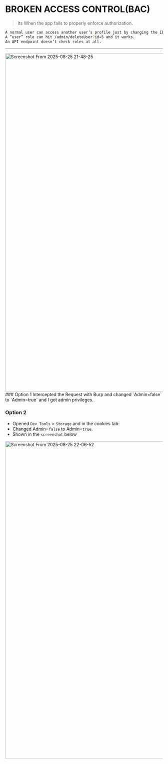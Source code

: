 # BROKEN ACCESS CONTROL(BAC)

> Its When the app fails to properly enforce authorization.
```bash
A normal user can access another user’s profile just by changing the ID.
A “user” role can hit /admin/deleteUser?id=5 and it works.
An API endpoint doesn’t check roles at all.
```
------

<img width="1920" height="1080" alt="Screenshot From 2025-08-25 21-48-25" src="https://github.com/user-attachments/assets/5720f0ed-dd81-40c9-a54a-d7507c421e25" />
### Option 1 
Intercepted the Request with Burp and changed `Admin=false` to `Admin=true` and I got admin privileges.

### Option 2
- Opened `Dev Tools` > `Storage` and in the cookies tab:
- Changed Admin=`false` to Admin=`true`.
- Shown in the `screenshot` below

<img width="1920" height="1013" alt="Screenshot From 2025-08-25 22-06-52" src="https://github.com/user-attachments/assets/4575f53b-de27-485a-8d91-bbbc8f9481b7" />

